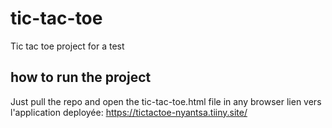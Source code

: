 # tic-tac-toe
Tic tac toe project for a test
## how to run the project
Just pull the repo and open the tic-tac-toe.html file in any browser
lien vers l'application deployée: https://tictactoe-nyantsa.tiiny.site/